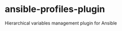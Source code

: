 ansible-profiles-plugin
=======================

Hierarchical variables management plugin for Ansible
